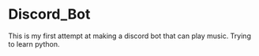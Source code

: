 # Discord_Bot

This is my first attempt at making a discord bot that can play music. Trying to learn python.
